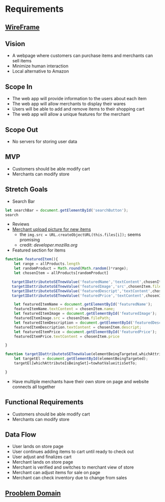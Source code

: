 # Requirements

## [WireFrame](https://projects.invisionapp.com/freehand/document/xwRHdFRPT)

## Vision
- A webpage where customers can purchase items and merchants can sell items
- Minimize human interaction
- Local alternative to Amazon

## Scope In
- The web app will provide information to the users about each item
- The web app will allow merchants to display their wares
- Users will be able to add and remove items to their shopping cart
- The web app will allow a unique features for the merchant

## Scope Out
- No servers for storing user data

## MVP
- Customers should be able modify cart
- Merchants can modify store

## Stretch Goals
- Search Bar

```js
let searchBar = document.getElementById('searchButton');
search
```
- Reviews
- [Merchant upload picture for new items](https://developer.mozilla.org/en-US/docs/Web/API/File/Using_files_from_web_applications)
  - the `img.src = URL.createObjectURL(this.files[i]);` seems promising
  - credit: *developer.mozilla.org*
- Featured section for items

 ```js
 function featuredItem(){
     let range = allProducts.length
     let randomProduct = Math.round(Math.random()*range);
     let chosenItem = allProducts[randomProduct]

    targetIDattributetoSETnewValue('featuredName','textContent',chosenItem.name);
    targetIDattributetoSETnewValue('featuredImage','src',chosenItem.filePath;
    targetIDattributetoSETnewValue('featuredDescript','textContent',chosenItem.descript);
    targetIDattributetoSETnewValue('featuredPrice','textContent',chosenItem.price;

     let featuredItemName = document.getElementById('featuredName');
     featureItemName.textContent = chosenItem.name; 
     let featuredItemImage = document.getElementById('featuredImage');
     featuredItemImage.src = chosenItem.filePath;
     let featuredItemDescription = document.getElementById('featuredDescript');
     featuredItemDescription.textContent = chosenItem.descript;
     let featuredItemPrice = document.getElementById('featuredPrice');
     featuredItemPrice.textContent = chosenItem.price

 }

 function targetIDattributetoSETnewValue(elementBeingTargeted,whichAttributeIsBeingSet,toWhatValueitisSetTo){
     let targetEl = document.getElementById(elementBeingTargeted);
     targetEl[whichAttributeIsBeingSet]=towhatValueitisSetTo;

 }
 ```


- Have multiple merchants have their own store on page and website connects all together

## Functional Requirements
- Customers should be able modify cart
- Merchants can modify store

## Data Flow
- User lands on store page
- User continues adding items to cart until ready to check out
- User adjust and finalizes cart
- Merchant lands on store page
- Merchant is verified and switches to merchant view of store
- Merchant can adjust items for sale on page
- Merchant can check inventory due to change from sales

## [Prooblem Domain](assets/store-front.png)